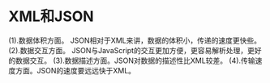 # XML和JSON

(1).数据体积方面。 JSON相对于XML来讲，数据的体积小，传递的速度更快些。
(2).数据交互方面。 JSON与JavaScript的交互更加方便，更容易解析处理，更好的数据交互。
(3).数据描述方面。JSON对数据的描述性比XML较差。
(4).传输速度方面。JSON的速度要远远快于XML。
